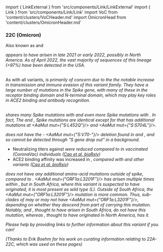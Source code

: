 import { LinkExternal } from 'src/components/Link/LinkExternal'
import { Link } from 'src/components/Link/Link'
import VoC from 'content/clusters/VoCHeader.md'
import OmicronHead from 'content/clusters/OmicronHeader.md'

<VoC/>

### 22C (Omicron)
Also known as <Lin name="BA.2.12.1" /> and <Who name="Omicron" />

<OmicronHead/>

<Var name="22C (Omicron)"/> appears to have arisen in late 2021 or early 2022, possibly in North America. As of April 2022, the vast majority of sequences of this lineage (>97%) have been detected in the USA.
<br/><br/>

As with all <WhoBadge name="Omicron" /> variants, <Var name="22C (Omicron)" prefix=""/> is primarily of concern due to the the notable increase in transmission and immune evasion of this variant family. They have a large number of mutations in the Spike gene, with many of these in the receptor binding domain and N-terminal domain, which may play key roles in ACE2 binding and antibody recognition.
<br/><br/>

<Var name="22C (Omicron)" prefix=""/> shares many Spike mutations with <Var name="21K (Omicron)" prefix=""/> and even more Spike mutations with <Var name="21L (Omicron)" prefix=""/>. In fact, The <Var name="21L (Omicron)" prefix=""/> and <Var name="22C (Omicron)" prefix=""/>, Spike mutations are identical except for that <Var name="22C (Omicron)" prefix=""/> has additional mutations at <AaMut mut={"S:L452Q"}/> and <AaMut mut={"S:S704L"}/>.

<Var name="21L (Omicron)" prefix=""/> does not have the <Mut name="S:H69-"/> - <AaMut mut={"S:V70-"}/> deletion found in <Var name="22A (Omicron)" prefix=""/> and <Var name="22B (Omicron)" prefix=""/>, and so cannot be detected through "S gene drop out" in a <Var name="21L (Omicron)" prefix=""/> background.

- Neutralizing titers against <Var name="22C (Omicron)" prefix=""/> were reduced compared to <Var name="21L (Omicron)" prefix=""/> in vaccinated (CoronaVac) individuals ([Cao et al. bioRxiv](https://www.biorxiv.org/content/10.1101/2022.04.30.489997v1))
- ACE2 binding affinity was increased in <Var name="22C (Omicron)" prefix=""/>, compared with <Var name="21K (Omicron)" prefix=""/> and other <WhoBadge name="Omicron" /> variants ([Cao et al. bioRxiv](https://www.biorxiv.org/content/10.1101/2022.04.30.489997v1))

<Var name="22C (Omicron)" prefix=""/> does not have any additional amino-acid mutations outside of spike, compared to <Var name="21L (Omicron)" prefix=""/>. <AaMut mut={"ORF1a:L3201F"}/> has arisen multiple times within <Var name="21L (Omicron)" prefix=""/>, but in South Africa, where this variant is suspected to have originated, it is most present as wild type (L). Outside of South Africa, the <AaMut mut={"ORF1a:L3201F"}/> mutation is more common. Thus, sub-clades of <Var name="21L (Omicron)" prefix=""/> may or may not have <AaMut mut={"ORF1a:L3201F"}/>, depending on whether they descend from part of <Var name="21L (Omicron)" prefix=""/> carrying this mutation. Notably, <Var name="22A (Omicron)" prefix=""/> and <Var name="22B (Omicron)" prefix=""/>, thought to have arisen in South Africa, do _not_ have this mutation, whereas <Var name="22C (Omicron)"/>, thought to have originated in North America, has it.


_Please help by providing links to further information about this variant if you can!_

_(Thanks to Erik Boehm for his work on curating information relating to 22A-22C, which was used on these pages)_